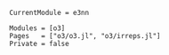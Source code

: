 ```@meta
CurrentModule = e3nn
```

```@autodocs
Modules = [o3]
Pages   = ["o3/o3.jl", "o3/irreps.jl"]
Private = false
```
